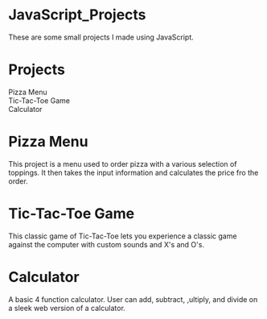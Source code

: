 # JavaScript_Projects
These are some small projects I made using JavaScript.

# Projects
Pizza Menu <br>
Tic-Tac-Toe Game <br>
Calculator <br>

# <strong>Pizza Menu</strong>
This project is a menu used to order pizza with a various selection of toppings. It then takes the input information and calculates the price fro the order.
# <strong>Tic-Tac-Toe Game</strong>
This classic game of Tic-Tac-Toe lets you experience a classic game against the computer with custom sounds and X's and O's.
# <strong>Calculator</strong>
A basic 4 function calculator. User can add, subtract, ,ultiply, and divide on a sleek web version of a calculator.

